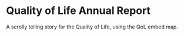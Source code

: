 # Quality of Life Annual Report

A scrolly telling story for the Quality of Life, using the QoL embed map.
